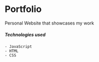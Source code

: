 # Portfolio
Personal Website that showcases my work

##### Technologies used
    - JavaScript
    - HTML
    - CSS